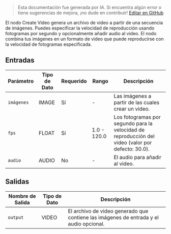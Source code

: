 > Esta documentación fue generada por IA. Si encuentra algún error o tiene sugerencias de mejora, ¡no dude en contribuir! [Editar en GitHub](https://github.com/Comfy-Org/embedded-docs/blob/main/comfyui_embedded_docs/docs/CreateVideo/es.md)

El nodo Create Video genera un archivo de video a partir de una secuencia de imágenes. Puedes especificar la velocidad de reproducción usando fotogramas por segundo y opcionalmente añadir audio al video. El nodo combina tus imágenes en un formato de video que puede reproducirse con la velocidad de fotogramas especificada.

## Entradas

| Parámetro | Tipo de Dato | Requerido | Rango | Descripción |
|-----------|-----------|----------|-------|-------------|
| `imágenes` | IMAGE | Sí | - | Las imágenes a partir de las cuales crear un video. |
| `fps` | FLOAT | Sí | 1.0 - 120.0 | Los fotogramas por segundo para la velocidad de reproducción del video (valor por defecto: 30.0). |
| `audio` | AUDIO | No | - | El audio para añadir al video. |

## Salidas

| Nombre de Salida | Tipo de Dato | Descripción |
|-------------|-----------|-------------|
| `output` | VIDEO | El archivo de video generado que contiene las imágenes de entrada y el audio opcional. |
